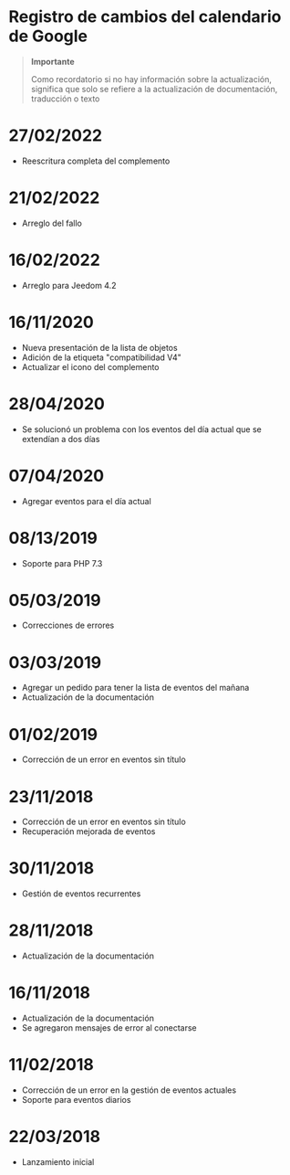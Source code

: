 # Registro de cambios del calendario de Google

>**Importante**
>
>Como recordatorio si no hay información sobre la actualización, significa que solo se refiere a la actualización de documentación, traducción o texto


# 27/02/2022

- Reescritura completa del complemento

# 21/02/2022

- Arreglo del fallo

# 16/02/2022

- Arreglo para Jeedom 4.2

# 16/11/2020

- Nueva presentación de la lista de objetos
- Adición de la etiqueta "compatibilidad V4"
- Actualizar el icono del complemento

# 28/04/2020

- Se solucionó un problema con los eventos del día actual que se extendían a dos días

# 07/04/2020

- Agregar eventos para el día actual

# 08/13/2019

- Soporte para PHP 7.3

# 05/03/2019

- Correcciones de errores

# 03/03/2019

- Agregar un pedido para tener la lista de eventos del mañana
- Actualización de la documentación

# 01/02/2019

- Corrección de un error en eventos sin título

# 23/11/2018

- Corrección de un error en eventos sin título
- Recuperación mejorada de eventos

# 30/11/2018

- Gestión de eventos recurrentes

# 28/11/2018

- Actualización de la documentación

# 16/11/2018

- Actualización de la documentación
- Se agregaron mensajes de error al conectarse

# 11/02/2018

- Corrección de un error en la gestión de eventos actuales
- Soporte para eventos diarios

# 22/03/2018

- Lanzamiento inicial
